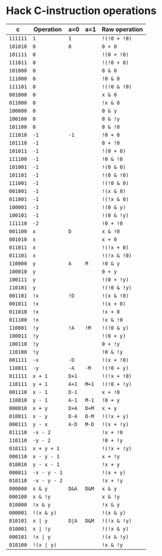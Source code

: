 # Hack C-instruction operations

| c        | Operation    | a=0   | a=1   | Raw operation |
| -------- | ------------ | ----- | ----- | ------------- |
| `111111` | `1`          | `1`   |       | `!(!0 + !0)`  |
| `101010` | `0`          | `0`   |       | `0 + 0`       |
| `101111` | `0`          |       |       | `!(0 + !0)`   |
| `111011` | `0`          |       |       | `!(!0 + 0)`   |
| `101000` | `0`          |       |       | `0 & 0`       |
| `111000` | `0`          |       |       | `!0 & 0`      |
| `111101` | `0`          |       |       | `!(!0 & !0)`  |
| `001000` | `0`          |       |       | `x & 0`       |
| `011000` | `0`          |       |       | `!x & 0`      |
| `100000` | `0`          |       |       | `0 & y`       |
| `100100` | `0`          |       |       | `0 & !y`      |
| `101100` | `0`          |       |       | `0 & !0`      |
| `111010` | `-1`         | `-1`  |       | `!0 + 0`      |
| `101110` | `-1`         |       |       | `0 + !0`      |
| `101011` | `-1`         |       |       | `!(0 + 0)`    |
| `111100` | `-1`         |       |       | `!0 & !0`     |
| `101001` | `-1`         |       |       | `!(0 & 0)`    |
| `101101` | `-1`         |       |       | `!(0 & !0)`   |
| `111001` | `-1`         |       |       | `!(!0 & 0)`   |
| `001001` | `-1`         |       |       | `!(x & 0)`    |
| `011001` | `-1`         |       |       | `!(!x & 0)`   |
| `100001` | `-1`         |       |       | `!(0 & y)`    |
| `100101` | `-1`         |       |       | `!(0 & !y)`   |
| `111110` | `-2`         |       |       | `!0 + !0`     |
| `001100` | `x`          | `D`   |       | `x & !0`      |
| `001010` | `x`          |       |       | `x + 0`       |
| `011011` | `x`          |       |       | `!(!x + 0)`   |
| `011101` | `x`          |       |       | `!(!x & !0)`  |
| `110000` | `y`          | `A`   | `M`   | `!0 & y`      |
| `100010` | `y`          |       |       | `0 + y`       |
| `100111` | `y`          |       |       | `!(0 + !y)`   |
| `110101` | `y`          |       |       | `!(!0 & !y)`  |
| `001101` | `!x`         | `!D`  |       | `!(x & !0)`   |
| `001011` | `!x`         |       |       | `!(x + 0)`    |
| `011010` | `!x`         |       |       | `!x + 0`      |
| `011100` | `!x`         |       |       | `!x & !0`     |
| `110001` | `!y`         | `!A`  | `!M`  | `!(!0 & y)`   |
| `100011` | `!y`         |       |       | `!(0 + y)`    |
| `100110` | `!y`         |       |       | `0 + !y`      |
| `110100` | `!y`         |       |       | `!0 & !y`     |
| `001111` | `-x`         | `-D`  |       | `!(x + !0)`   |
| `110011` | `-y`         | `-A`  | `-M`  | `!(!0 + y)`   |
| `011111` | `x + 1`      | `D+1` |       | `!(!x + !0)`  |
| `110111` | `y + 1`      | `A+1` | `M+1` | `!(!0 + !y)`  |
| `001110` | `x - 1`      | `D-1` |       | `x + !0`      |
| `110010` | `y - 1`      | `A-1` | `M-1` | `!0 + y`      |
| `000010` | `x + y`      | `D+A` | `D+M` | `x + y`       |
| `010011` | `x - y`      | `D-A` | `D-M` | `!(!x + y)`   |
| `000111` | `y - x`      | `A-D` | `M-D` | `!(x + !y)`   |
| `011110` | `-x - 2`     |       |       | `!x + !0`     |
| `110110` | `-y - 2`     |       |       | `!0 + !y`     |
| `010111` | `x + y + 1`  |       |       | `!(!x + !y)`  |
| `000110` | `x - y - 1`  |       |       | `x + !y`      |
| `010010` | `y - x - 1`  |       |       | `!x + y`      |
| `000011` | `-x - y - 1` |       |       | `!(x + y)`    |
| `010110` | `-x - y - 2` |       |       | `!x + !y`     |
| `000000` | `x & y`      | `D&A` | `D&M` | `x & y`       |
| `000100` | `x & !y`     |       |       | `x & !y`      |
| `010000` | `!x & y`     |       |       | `!x & y`      |
| `000001` | `!(x & y)`   |       |       | `!(x & y)`    |
| `010101` | `x \| y`     | `D\|A`| `D&M` | `!(!x & !y)`  |
| `010001` | `x \| !y`    |       |       | `!(!x & y)`   |
| `000101` | `!x \| y`    |       |       | `!(x & !y)`   |
| `010100` | `!(x \| y)`  |       |       | `!x & !y`     |
